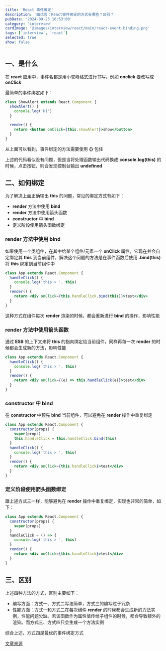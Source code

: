 ```yaml
---
title: 'React 事件绑定'
description: '面试官：React事件绑定的方式有哪些？区别？'
pubDate: '2024-09-23 10:53:00'
category: 'interview'
cardImage: '@images/interview/react/main/react-event-binding.png'
tags: ['interview', 'react']
selected: true
show: false
---
```


## 一、是什么

在 **react** 应用中，事件名都是用小驼峰格式进行书写，例如 **onclick** 要改写成 **onClick**

最简单的事件绑定如下：

```jsx
class ShowAlert extends React.Component {
  showAlert() {
    console.log('Hi')
  }

  render() {
    return <button onClick={this.showAlert}>show</button>
  }
}
```

从上面可以看到，事件绑定的方法需要使用 **{}** 包住

上述的代码看似没有问题，但是当将处理函数输出代码换成 **console.log(this)** 的时候，点击按钮，则会发现控制台输出 **undefined**

## 二、如何绑定

为了解决上面正确输出 **this** 的问题，常见的绑定方式有如下：

- **render** 方法中使用 **bind**
- **render** 方法中使用箭头函数
- **constructor** 中 **bind**
- 定义阶段使用箭头函数绑定

### render 方法中使用 bind

如果使用一个类组件，在其中给某个组件/元素一个 **onClick** 属性，它现在并会自定绑定其 **this** 到当前组件，解决这个问题的方法是在事件函数后使用 **.bind(this)** 将 **this** 绑定到当前组件中

```jsx
class App extends React.Component {
  handleClick() {
    console.log('this > ', this)
  }
  render() {
    return <div onClick={this.handleClick.bind(this)}>test</div>
  }
}
```

这种方式在组件每次 **render** 渲染的时候，都会重新进行 **bind** 的操作，影响性能

### render 方法中使用箭头函数

通过 **ES6** 的上下文来将 **this** 的指向绑定给当前组件，同样再每一次 **render** 的时候都会生成新的方法，影响性能

```jsx
class App extends React.Component {
  handleClick() {
    console.log('this > ', this)
  }
  render() {
    return <div onClick={(e) => this.handleClick(e)}>test</div>
  }
}
```

### constructor 中 bind

在 **constructor** 中预先 **bind** 当前组件，可以避免在 **render** 操作中重复绑定

```jsx
class App extends React.Component {
  constructor(props) {
    super(props)
    this.handleClick = this.handleClick.bind(this)
  }
  handleClick() {
    console.log('this > ', this)
  }
  render() {
    return <div onClick={this.handleClick}>test</div>
  }
}
```

### 定义阶段使用箭头函数绑定

跟上述方式三一样，能够避免在 **render** 操作中重复绑定，实现也非常的简单，如下：

```jsx
class App extends React.Component {
  constructor(props) {
    super(props)
  }
  handleClick = () => {
    console.log('this > ', this)
  }
  render() {
    return <div onClick={this.handleClick}>test</div>
  }
}
```

## 三、区别

上述四种方法的方式，区别主要如下：

- 编写方面：方式一、方式二写法简单，方式三的编写过于冗杂
- 性能方面：方式一和方式二在每次组件 **render** 的时候都会生成新的方法实例，性能问题欠缺。若该函数作为属性值传给子组件的时候，都会导致额外的渲染。而方式三、方式四只会生成一个方法实例

综合上述，方式四是最优的事件绑定方式

[文章来源](https://vue3js.cn/interview/React/Binding%20events.html)
